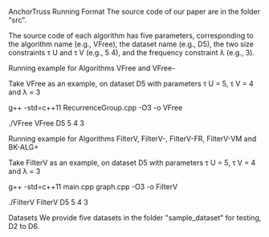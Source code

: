 AnchorTruss
Running Format
The source code of our paper are in the folder "src".

The source code of each algorithm has five parameters, corresponding to the algorithm name (e.g., VFree), the dataset name (e.g., D5), the two size constraints 
τ
U
 and 
τ
V
 (e.g., 5 4), and the frequency constraint λ (e.g., 3).

Running example for Algorithms VFree and VFree-

Take VFree as an example, on dataset D5 with parameters 
τ
U
 = 5, 
τ
V
 = 4 and λ = 3

g++ -std=c++11 RecurrenceGroup.cpp -O3 -o VFree

./VFree VFree D5 5 4 3

Running example for Algorithms FilterV, FilterV-, FilterV-FR, FilterV-VM and BK-ALG+

Take FilterV as an example, on dataset D5 with parameters 
τ
U
 = 5, 
τ
V
 = 4 and λ = 3

g++ -std=c++11 main.cpp graph.cpp -O3 -o FilterV

./FilterV FilterV D5 5 4 3

Datasets
We provide five datasets in the folder "sample_dataset" for testing, D2 to D6.
